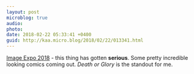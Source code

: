 ```yaml
---
layout: post
microblog: true
audio: 
photo: 
date: 2018-02-22 05:33:41 +0400
guid: http://kaa.micro.blog/2018/02/22/013341.html
---
```

[Image Expo 2018](http://www.comicsbeat.com/image-expo-2018-wrap-up-with-netflix-kirkman-mcfarland-williams-wu-rosenberg-and-more/) - this thing has gotten **serious**. Some pretty incredible looking comics coming out. _Death or Glory_  is the standout for me.
